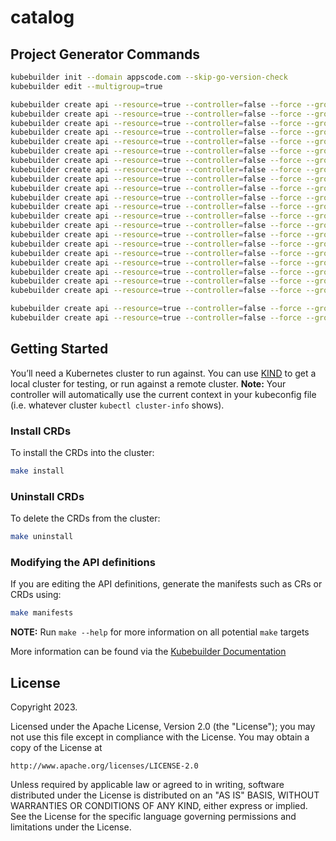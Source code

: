 # catalog

## Project Generator Commands

```sh
kubebuilder init --domain appscode.com --skip-go-version-check
kubebuilder edit --multigroup=true

kubebuilder create api --resource=true --controller=false --force --group catalog --version v1alpha1 --kind DruidBinding
kubebuilder create api --resource=true --controller=false --force --group catalog --version v1alpha1 --kind ElasticsearchBinding
kubebuilder create api --resource=true --controller=false --force --group catalog --version v1alpha1 --kind FerretDBBinding
kubebuilder create api --resource=true --controller=false --force --group catalog --version v1alpha1 --kind KafkaBinding
kubebuilder create api --resource=true --controller=false --force --group catalog --version v1alpha1 --kind MariaDBBinding
kubebuilder create api --resource=true --controller=false --force --group catalog --version v1alpha1 --kind MemcachedBinding
kubebuilder create api --resource=true --controller=false --force --group catalog --version v1alpha1 --kind MemcachedBinding
kubebuilder create api --resource=true --controller=false --force --group catalog --version v1alpha1 --kind MSSQLServerBinding
kubebuilder create api --resource=true --controller=false --force --group catalog --version v1alpha1 --kind MongoDBBinding
kubebuilder create api --resource=true --controller=false --force --group catalog --version v1alpha1 --kind MySQLBinding
kubebuilder create api --resource=true --controller=false --force --group catalog --version v1alpha1 --kind PerconaXtraDBBinding
kubebuilder create api --resource=true --controller=false --force --group catalog --version v1alpha1 --kind PgBouncerBinding
kubebuilder create api --resource=true --controller=false --force --group catalog --version v1alpha1 --kind PgpoolBinding
kubebuilder create api --resource=true --controller=false --force --group catalog --version v1alpha1 --kind PostgresBinding
kubebuilder create api --resource=true --controller=false --force --group catalog --version v1alpha1 --kind ProxySQLBinding
kubebuilder create api --resource=true --controller=false --force --group catalog --version v1alpha1 --kind ProxySQLBinding
kubebuilder create api --resource=true --controller=false --force --group catalog --version v1alpha1 --kind RabbitMQBinding
kubebuilder create api --resource=true --controller=false --force --group catalog --version v1alpha1 --kind RedisBinding
kubebuilder create api --resource=true --controller=false --force --group catalog --version v1alpha1 --kind SinglestoreBinding
kubebuilder create api --resource=true --controller=false --force --group catalog --version v1alpha1 --kind SolrBinding
kubebuilder create api --resource=true --controller=false --force --group catalog --version v1alpha1 --kind ZooKeeperBinding

kubebuilder create api --resource=true --controller=false --force --group gateway --version v1alpha1 --kind GatewayConfig
kubebuilder create api --resource=true --controller=false --force --group gateway --version v1alpha1 --kind GatewayPreset
```

## Getting Started
You’ll need a Kubernetes cluster to run against. You can use [KIND](https://sigs.k8s.io/kind) to get a local cluster for testing, or run against a remote cluster.
**Note:** Your controller will automatically use the current context in your kubeconfig file (i.e. whatever cluster `kubectl cluster-info` shows).

### Install CRDs
To install the CRDs into the cluster:

```sh
make install
```

### Uninstall CRDs
To delete the CRDs from the cluster:

```sh
make uninstall
```

### Modifying the API definitions
If you are editing the API definitions, generate the manifests such as CRs or CRDs using:

```sh
make manifests
```

**NOTE:** Run `make --help` for more information on all potential `make` targets

More information can be found via the [Kubebuilder Documentation](https://book.kubebuilder.io/introduction.html)

## License

Copyright 2023.

Licensed under the Apache License, Version 2.0 (the "License");
you may not use this file except in compliance with the License.
You may obtain a copy of the License at

    http://www.apache.org/licenses/LICENSE-2.0

Unless required by applicable law or agreed to in writing, software
distributed under the License is distributed on an "AS IS" BASIS,
WITHOUT WARRANTIES OR CONDITIONS OF ANY KIND, either express or implied.
See the License for the specific language governing permissions and
limitations under the License.

